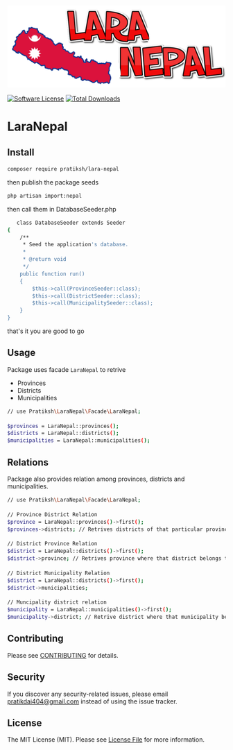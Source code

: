 ![Laravel Nepal](https://github.com/pratiksh404/laranepal/blob/main/img/laranepal.png)

[![Software License](https://img.shields.io/badge/license-MIT-brightgreen.svg?style=flat-square)](LICENSE.md)
[![Total Downloads](https://img.shields.io/packagist/dt/pratiksh/lara-nepal.svg?style=flat-square)](https://packagist.org/packages/pratiksh/lara-nepal)

# LaraNepal

## Install

```bash
composer require pratiksh/lara-nepal
```

then publish the package seeds

```sh
php artisan import:nepal
```

then call them in DatabaseSeeder.php

```sh
   class DatabaseSeeder extends Seeder
{
    /**
     * Seed the application's database.
     *
     * @return void
     */
    public function run()
    {
        $this->call(ProvinceSeeder::class);
        $this->call(DistrictSeeder::class);
        $this->call(MunicipalitySeeder::class);
    }
}
```

that's it you are good to go

## Usage

Package uses facade `LaraNepal` to retrive

- Provinces
- Districts
- Municipalities

```sh
// use Pratiksh\LaraNepal\Facade\LaraNepal;

$provinces = LaraNepal::provinces();
$districts = LaraNepal::districts();
$municipalities = LaraNepal::municipalities();
```

## Relations

Package also provides relation among provinces, districts and municipalities.

```sh
// use Pratiksh\LaraNepal\Facade\LaraNepal;

// Province District Relation
$province = LaraNepal::provinces()->first();
$provinces->districts; // Retrives districts of that particular province

// District Province Relation
$district = LaraNepal::districts()->first();
$district->province; // Retrives province where that district belongs to.

// District Municipality Relation
$district = LaraNepal::districts()->first();
$district->municipalities;

// Muncipality district relation
$municipality = LaraNepal::municipalities()->first();
$municipality->district; // Retrive district where that municipality belongs to
```

## Contributing

Please see [CONTRIBUTING](CONTRIBUTING.md) for details.

## Security

If you discover any security-related issues, please email pratikdai404@gmail.com instead of using the issue tracker.

## License

The MIT License (MIT). Please see [License File](/LICENSE.md) for more information.
